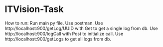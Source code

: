 # ITVision-Task
How to run:
Run main py file.
Use postman. 
Use http://localhost:900/getLog/UUID with Get to get a single log from db.
Use http://localhost:900/logCall with Post to initialize call.
Use http://localhost:900/getLogs to get all logs from db.
